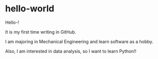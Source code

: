 # hello-world

Hello-!

It is my first time writing in GitHub.

I am majoring in Mechanical Engineering and learn software as a hobby.

Also, I am interested in data analysis, so I want to learn Python!!

